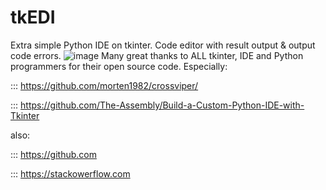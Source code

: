 # tkEDI
Extra simple Python IDE on tkinter.
Code editor with result output &amp; output code errors. 
![image](https://user-images.githubusercontent.com/98592440/212129221-f777fc08-97d6-4c29-b093-588f4a09294b.png)
Many great thanks to ALL tkinter, IDE and Python programmers for their open source code. 
Especially:

::: https://github.com/morten1982/crossviper/

::: https://github.com/The-Assembly/Build-a-Custom-Python-IDE-with-Tkinter

also:

::: https://github.com

::: https://stackowerflow.com
